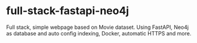 # full-stack-fastapi-neo4j
Full stack, simple webpage based on Movie dataset. Using FastAPI, Neo4j as database and auto config indexing, Docker, automatic HTTPS and more.
